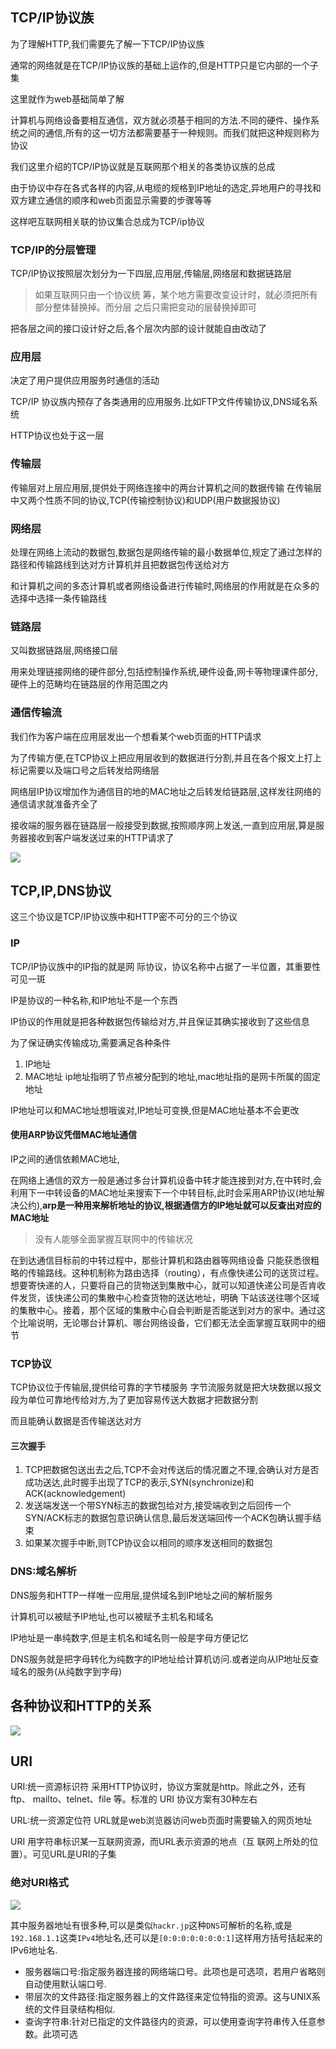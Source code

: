 ## TCP/IP协议族

为了理解HTTP,我们需要先了解一下TCP/IP协议族

通常的网络就是在TCP/IP协议族的基础上运作的,但是HTTP只是它内部的一个子集

这里就作为web基础简单了解

计算机与网络设备要相互通信，双方就必须基于相同的方法.不同的硬件、操作系统之间的通信,所有的这一切方法都需要基于一种规则。而我们就把这种规则称为协议

我们这里介绍的TCP/IP协议就是互联网那个相关的各类协议族的总成

由于协议中存在各式各样的内容,从电缆的规格到IP地址的选定,异地用户的寻找和双方建立通信的顺序和web页面显示需要的步骤等等

这样吧互联网相关联的协议集合总成为TCP/ip协议

### TCP/IP的分层管理
TCP/IP协议按照层次划分为一下四层,应用层,传输层,网络层和数据链路层

>如果互联网只由一个协议统 筹，某个地方需要改变设计时，就必须把所有部分整体替换掉。而分层 之后只需把变动的层替换掉即可


把各层之间的接口设计好之后,各个层次内部的设计就能自由改动了
### 应用层
决定了用户提供应用服务时通信的活动

TCP/IP 协议族内预存了各类通用的应用服务.比如FTP文件传输协议,DNS域名系统

HTTP协议也处于这一层
### 传输层
传输层对上层应用层,提供处于网络连接中的两台计算机之间的数据传输
在传输层中又两个性质不同的协议,TCP(传输控制协议)和UDP(用户数据报协议)
### 网络层
处理在网络上流动的数据包,数据包是网络传输的最小数据单位,规定了通过怎样的路径和传输路线到达对方计算机并且把数据包传送给对方

和计算机之间的多态计算机或者网络设备进行传输时,网络层的作用就是在众多的选择中选择一条传输路线

### 链路层
又叫数据链路层,网络接口层

用来处理链接网络的硬件部分,包括控制操作系统,硬件设备,网卡等物理课件部分,硬件上的范畴均在链路层的作用范围之内

### 通信传输流

我们作为客户端在应用层发出一个想看某个web页面的HTTP请求

为了传输方便,在TCP协议上把应用层收到的数据进行分割,并且在各个报文上打上标记需要以及端口号之后转发给网络层

网络层IP协议增加作为通信目的地的MAC地址之后转发给链路层,这样发往网络的通信请求就准备齐全了

接收端的服务器在链路层一般接受到数据,按照顺序网上发送,一直到应用层,算是服务器接收到客户端发送过来的HTTP请求了

![](HTTP/attachments/Pasted%20image%2020250121182257.png)
## TCP,IP,DNS协议
这三个协议是TCP/IP协议族中和HTTP密不可分的三个协议
### IP

TCP/IP协议族中的IP指的就是网 际协议，协议名称中占据了一半位置，其重要性可见一斑

IP是协议的一种名称,和IP地址不是一个东西

IP协议的作用就是把各种数据包传输给对方,并且保证其确实接收到了这些信息

为了保证确实传输成功,需要满足各种条件
1. IP地址
2. MAC地址
ip地址指明了节点被分配到的地址,mac地址指的是网卡所属的固定地址

IP地址可以和MAC地址想哦诶对,IP地址可变换,但是MAC地址基本不会更改

#### 使用ARP协议凭借MAC地址通信

IP之间的通信依赖MAC地址,

在网络上通信的双方一般是通过多台计算机设备中转才能连接到对方,在中转时,会利用下一中转设备的MAC地址来搜索下一个中转目标,此时会采用ARP协议(地址解决公约),**arp是一种用来解析地址的协议,根据通信方的IP地址就可以反查出对应的MAC地址**

>没有人能够全面掌握互联网中的传输状况

在到达通信目标前的中转过程中，那些计算机和路由器等网络设备 只能获悉很粗略的传输路线。这种机制称为路由选择（routing），有点像快递公司的送货过程。 想要寄快递的人，只要将自己的货物送到集散中心，就可以知道快递公司是否肯收件发货，该快递公司的集散中心检查货物的送达地址，明确 下站该送往哪个区域的集散中心。接着，那个区域的集散中心自会判断是否能送到对方的家中。通过这个比喻说明，无论哪台计算机、哪台网络设备，它们都无法全面掌握互联网中的细节
### TCP协议

TCP协议位于传输层,提供给可靠的字节楼服务
字节流服务就是把大块数据以报文段为单位可靠地传给对方,为了更加容易传送大数据才把数据分割

而且能确认数据是否传输送达对方
#### 三次握手
1. TCP把数据包送出去之后,TCP不会对传送后的情况置之不理,会确认对方是否成功送达,此时握手出现了TCP的表示,SYN(synchronize)和ACK(acknowledgement)
2. 发送端发送一个带SYN标志的数据包给对方,接受端收到之后回传一个SYN/ACK标志的数据包意识确认信息,最后发送端回传一个ACK包确认握手结束
3. 如果某次握手中断,则TCP协议会以相同的顺序发送相同的数据包

### DNS:域名解析

DNS服务和HTTP一样唯一应用层,提供域名到IP地址之间的解析服务

计算机可以被赋予IP地址,也可以被赋予主机名和域名

IP地址是一串纯数字,但是主机名和域名则一般是字母方便记忆

DNS服务就是把字母转化为纯数字的IP地址给计算机访问.或者逆向从IP地址反查域名的服务(从纯数字到字母)

## 各种协议和HTTP的关系
![](HTTP/attachments/Pasted%20image%2020250121185157.png)
## URI
URI:统一资源标识符
采用HTTP协议时，协议方案就是http。除此之外，还有ftp、 mailto、telnet、file 等。标准的 URI 协议方案有30种左右

URL:统一资源定位符
URL就是web浏览器访问web页面时需要输入的网页地址

URI 用字符串标识某一互联网资源，而URL表示资源的地点（互 联网上所处的位置）。可见URL是URI的子集

### 绝对URI格式
![](HTTP/attachments/Pasted%20image%2020250121184840.png)

其中服务器地址有很多种,可以是类似`hackr.jp`这种`DNS`可解析的名称,或是`192.168.1.1`这类`IPv4`地址名,还可以是`[0:0:0:0:0:0:0:1]`这样用方括号括起来的IPv6地址名.

- 服务器端口号:指定服务器连接的网络端口号。此项也是可选项，若用户省略则自动使用默认端口号.
- 带层次的文件路径:指定服务器上的文件路径来定位特指的资源。这与UNIX系统的文件目录结构相似.
- 查询字符串:针对已指定的文件路径内的资源，可以使用查询字符串传入任意参数。此项可选

